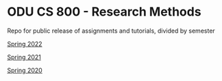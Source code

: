 # ODU CS 800 - Research Methods
Repo for public release of assignments and tutorials, divided by semester

[Spring 2022](spr22/README.md)

[Spring 2021](spr21/README.md)

[Spring 2020](spr20/README.md)
